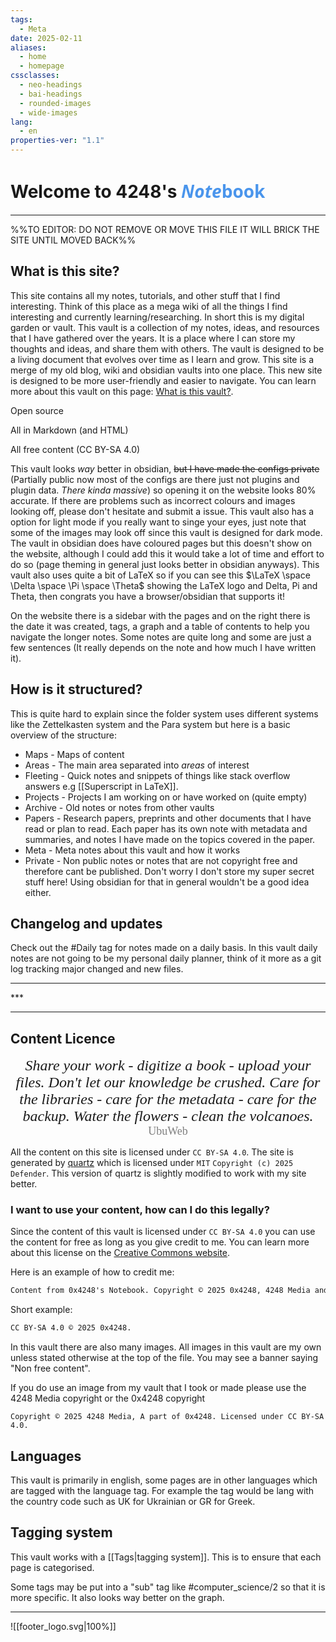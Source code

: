 ```yaml
---
tags:
  - Meta
date: 2025-02-11
aliases:
  - home
  - homepage
cssclasses:
  - neo-headings
  - bai-headings
  - rounded-images
  - wide-images
lang:
  - en
properties-ver: "1.1"
---
```

<h1>Welcome to 4248's <span style="font-family:sans; color:#4a95ec;"><i>Note</i>book</span></h1>

***
%%TO EDITOR: DO NOT REMOVE OR MOVE THIS FILE IT WILL BRICK THE SITE UNTIL MOVED BACK%%
## What is this site?

This site contains all my notes, tutorials, and other stuff that I find interesting. Think of this place as a mega wiki of all the things I find interesting and currently learning/researching. In short this is my digital garden or vault. 
This vault is a collection of my notes, ideas, and resources that I have gathered over the years. It is a place where I can store my thoughts and ideas, and share them with others. The vault is designed to be a living document that evolves over time as I learn and grow.
This site is a merge of my old blog, wiki and obsidian vaults into one place. This new site is designed to be more user-friendly and easier to navigate. You can learn more about this vault on this page: [What is this vault?](What%20is%20this%20vault?.md). 

<div class="X42-card-container">
<p>Open source</p><p>All in Markdown (and HTML)</p><p>All free content (CC BY-SA 4.0)</p></div>

This vault looks *way* better in obsidian, ~~but I have made the configs private~~ (Partially public now most of the configs are there just not plugins and plugin data. *There kinda massive*) so opening it on the website looks 80% accurate. If there are problems such as incorrect colours and images looking off, please don't hesitate and submit a issue. This vault also has a option for light mode if you really want to singe your eyes, just note that some of the images may look off since this vault is designed for dark mode. The vault in obsidian does have coloured pages but this doesn't show on the website, although I could add this it would take a lot of time and effort to do so (page theming in general just looks better in obsidian anyways). This vault also uses quite a bit of LaTeX so if you can see this $\LaTeX \space \Delta \space \Pi \space \Theta$ showing the LaTeX logo and Delta, Pi and Theta, then congrats you have a browser/obsidian that supports it!

On the website there is a sidebar with the pages and on the right there is the date it was created, tags, a graph and a table of contents to help you navigate the longer notes. Some notes are quite long and some are just a few sentences (It really depends on the note and how much I have written it).  
## How is it structured?
This is quite hard to explain since the folder system uses different systems like the Zettelkasten system and the Para system but here is a basic overview of the structure:
- Maps - Maps of content
- Areas - The main area separated into *areas* of interest
- Fleeting - Quick notes and snippets of things like stack overflow answers e.g [[Superscript in LaTeX]].
- Projects - Projects I am working on or have worked on (quite empty)
- Archive - Old notes or notes from other vaults
- Papers - Research papers, preprints and other documents that I have read or plan to read. Each paper has its own note with metadata and summaries, and notes I have made on the topics covered in the paper.
- Meta - Meta notes about this vault and how it works
- Private - Non public notes or notes that are not copyright free and therefore cant be published. Don't worry I don't store my super secret stuff here! Using obsidian for that in general wouldn't be a good idea either.


## Changelog and updates
Check out the #Daily tag for notes made on a daily basis. In this vault daily notes are not going to be my personal daily planner, think of it more as a git log tracking major changed and new files.

<div class="X42-star-break-line-container">
<hr>
<p class="X42-star-break-line">***</p>
<hr>
</div>

## Content Licence

<p style="font-size:x-large;text-align:center;margin:0;font-family:sanserif;"><i>Share your work - digitize a book - upload your files. Don't let our knowledge be crushed. Care for the libraries - care for the metadata - care for the backup. Water the flowers - clean the volcanoes.</i></p>
<p style="font-size:large;text-align:center;margin:0;font-family:sanserif;color:gray;">UbuWeb</p>

All the content on this site is licensed under `CC BY-SA 4.0`. The site is generated by [quartz](https://quartz.jzhao.xyz/) which is licensed under `MIT` `Copyright (c) 2025 Defender`. This version of quartz is slightly modified to work with my site better.

### I want to use your content, how can I do this legally?

Since the content of this vault is licensed under `CC BY-SA 4.0` you can use the content for free as long as you give credit to me. You can learn more about this license on the [Creative Commons website](https://creativecommons.org/licenses/by-sa/4.0/). 

Here is an example of how to credit me:

```markdown
Content from 0x4248's Notebook. Copyright © 2025 0x4248, 4248 Media and Contributors.
```

Short example:

```markdown
CC BY-SA 4.0 © 2025 0x4248.
```

In this vault there are also many images. All images in this vault are my own unless stated otherwise at the top of the file. You may see a banner saying "Non free content".

If you do use an image from my vault that I took or made please use the 4248 Media copyright or the 0x4248 copyright

```
Copyright © 2025 4248 Media, A part of 0x4248. Licensed under CC BY-SA 4.0.
```
## Languages
This vault is primarily in english, some pages are in other languages which are tagged with the language tag. For example the tag would be lang with the country code such as UK for Ukrainian or GR for Greek. 
## Tagging system
This vault works with a [[Tags|tagging system]]. This is to ensure that each page is categorised.

Some tags may be put into a "sub" tag like #computer_science/2 so that it is more specific. It also looks way better on the graph.

***

![[footer_logo.svg|100%]]